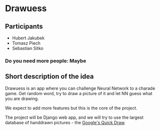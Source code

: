 # Drawuess
## Participants 
 - Hubert Jakubek
 - Tomasz Piech
 - Sebastian Sitko
### Do you need more people: Maybe

## Short description of the idea
Drawuess is an app where you can challenge Neural Network to a charade game. 
Get random word, try to draw a picture of it and let NN guess what you are drawing.

We expect to add more features but this is the core of the project.

The project will be Django web app, and we will try to use the largest database of handdrawn pictures - the [Google's Quick Draw](https://github.com/googlecreativelab/quickdraw-dataset).
